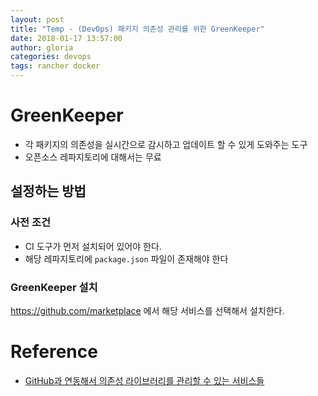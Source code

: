 ```yaml
---
layout: post
title: "Temp - (DevOps) 패키지 의존성 관리를 위한 GreenKeeper"
date: 2018-01-17 13:57:00
author: gloria
categories: devops
tags: rancher docker
---
```


# GreenKeeper

* 각 패키지의 의존성을 실시간으로 감시하고 업데이트 할 수 있게 도와주는 도구
* 오픈소스 레파지토리에 대해서는 무료

## 설정하는 방법

### 사전 조건

* CI 도구가 먼저 설치되어 있어야 한다.
* 해당 레파지토리에 `package.json` 파일이 존재해야 한다

### GreenKeeper 설치

https://github.com/marketplace 에서 해당 서비스를 선택해서 설치한다.


# Reference

* [GitHub과 연동해서 의존성 라이브러리를 관리할 수 있는 서비스들](https://blog.outsider.ne.kr/1323)
 
